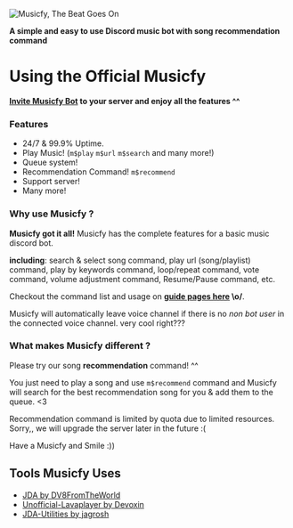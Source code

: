 ![Musicfy, The Beat Goes On](https://github.com/madeyoga/Nano.Jda/blob/master/assets/twitter_header_photo_2.png)

**A simple and easy to use Discord music bot with song recommendation command**

# Using the Official Musicfy

**[Invite Musicfy Bot](https://discord.com/api/oauth2/authorize?client_id=473023109666963467&permissions=36793408&scope=bot) to your server and enjoy all the features ^^**

### Features
- 24/7 & 99.9% Uptime.
- Play Music! (`m$play` `m$url` `m$search` and many more!)
- Queue system!
- Recommendation Command! `m$recommend`
- Support server!
- Many more!

### Why use Musicfy ? 
**Musicfy got it all!** Musicfy has the complete features for a basic music discord bot. 

**including**: search & select song command, play url (song/playlist) command, play by keywords command, loop/repeat command, vote command, volume adjustment command, Resume/Pause command, etc. 

Checkout the command list and usage on **[guide pages here]() \o/**.

Musicfy will automatically leave voice channel if there is no *non bot user* in the connected voice channel. very cool right???

### What makes Musicfy different ? 
Please try our song **recommendation** command! ^^

You just need to play a song and use `m$recommend` command and Musicfy will search for the best recommendation song for you & add them to the queue. <3

Recommendation command is limited by quota due to limited resources. Sorry,, we will upgrade the server later in the future :( 

Have a Musicfy and Smile :))

## Tools Musicfy Uses
- [JDA by DV8FromTheWorld](https://github.com/DV8FromTheWorld/JDA)
- [Unofficial-Lavaplayer by Devoxin](https://github.com/Devoxin/lavaplayer)
- [JDA-Utilities by jagrosh](https://github.com/JDA-Applications/JDA-Utilities)
